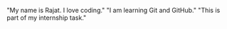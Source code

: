 "My name is Rajat. I love coding." 
"I am learning Git and GitHub." 
"This is part of my internship task." 
